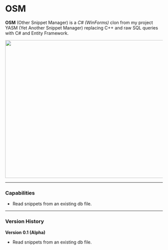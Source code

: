 # OSM

**OSM** (Other Snippet Manager) is a *C# (WinForms)* clon from my project YASM (Yet Another Snippet Manager) replacing C++ and raw SQL queries with C# and Entity Framework.

<img src="https://raw.githubusercontent.com/plainoldprogrammer/osm/master/screenshots/screenshot-main-window.png" width="745" height="442">

---

### Capabilities

* Read snippets from an existing db file.

---

### Version History

**Version 0.1 (Alpha)**
* Read snippets from an existing db file.
